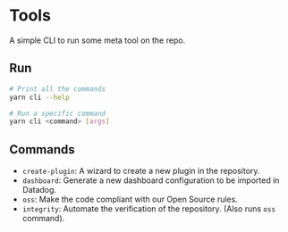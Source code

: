 # Tools

A simple CLI to run some meta tool on the repo.

## Run

```bash
# Print all the commands
yarn cli --help

# Run a specific command
yarn cli <command> [args]
```

## Commands

- `create-plugin`: A wizard to create a new plugin in the repository.
- `dashboard`: Generate a new dashboard configuration to be imported in Datadog.
- `oss`: Make the code compliant with our Open Source rules.
- `integrity`: Automate the verification of the repository. (Also runs `oss` command).
